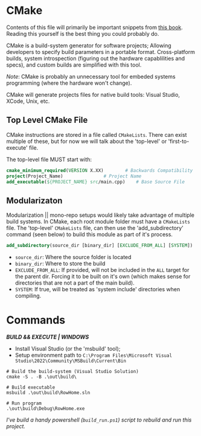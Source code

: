 # CMake

Contents of this file will primarily be important snippets from
[this book](https://cmake.org/cmake/help/book/mastering-cmake/index.html). Reading this yourself is the best thing you
could probably do.

CMake is a build-system generator for software projects; Allowing developers to specify build parameters in a portable
format. Cross-platform builds, system introspection (figuring out the hardware capablilities and specs), and custom
builds are simplified with this tool.

_Note_: CMake is probably an unnecessary tool for embeded systems programming (where the hardware won't change).

CMake will generate projects files for native build tools: Visual Studio, XCode, Unix, etc.

## Top Level CMake File

CMake instructions are stored in a file called `CMakeLists`. There can exist multiple of these, but for now we will talk
about the 'top-level' or 'first-to-execute' file.

The top-level file MUST start with:

```cmake
cmake_minimum_required(VERSION X.XX)		# Backwards Compatibility
project(Project_Name)				# Project Name
add_executable(${PROJECT_NAME} src/main.cpp)	# Base Source File
```

## Modularizaton

Modularization || mono-repo setups would likely take advantage of multiple build systems. In CMake, each root module
folder must have a `CMakeLists` file. The 'top-level' `CMakeLists` file, can then use the 'add_subdirectory' command
(seen below) to build this module as part of it's process.

```cmake
add_subdirectory(source_dir [binary_dir] [EXCLUDE_FROM_ALL] [SYSTEM])
```

- `source_dir`: Where the source folder is located
- `binary_dir`: Where to store the build
- `EXCLUDE_FROM_ALL`: If provided, will not be included in the `ALL` target for the parent dir. Forcing it to be built
  on it's own (which makes sense for directories that are not a part of the main build).
- `SYSTEM`: If true, will be treated as 'system include' directories when compiling.

# Commands

**_BUILD && EXECUTE | WINDOWS_**

- Install Visual Studio (or the 'msbuild' tool);
- Setup environment path to `C:\Program Files\Microsoft Visual Studio\2022\Community\MSBuild\Current\Bin`

```pwsh
# Build the build-system (Visual Studio Solution)
cmake -S . -B .\out\build\

# Build executable
msbuild .\out\build\RowHome.sln

# Run program
.\out\build\Debug\RowHome.exe
```

_I've build a handy powershell (`build_run.ps1`) script to rebuild and run this project._
